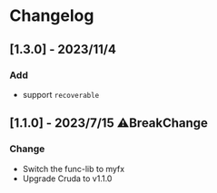 # Changelog

## [1.3.0] - 2023/11/4
### Add
- support `recoverable`

## [1.1.0] - 2023/7/15 ⚠️BreakChange
### Change
- Switch the func-lib to myfx
- Upgrade Cruda to v1.1.0